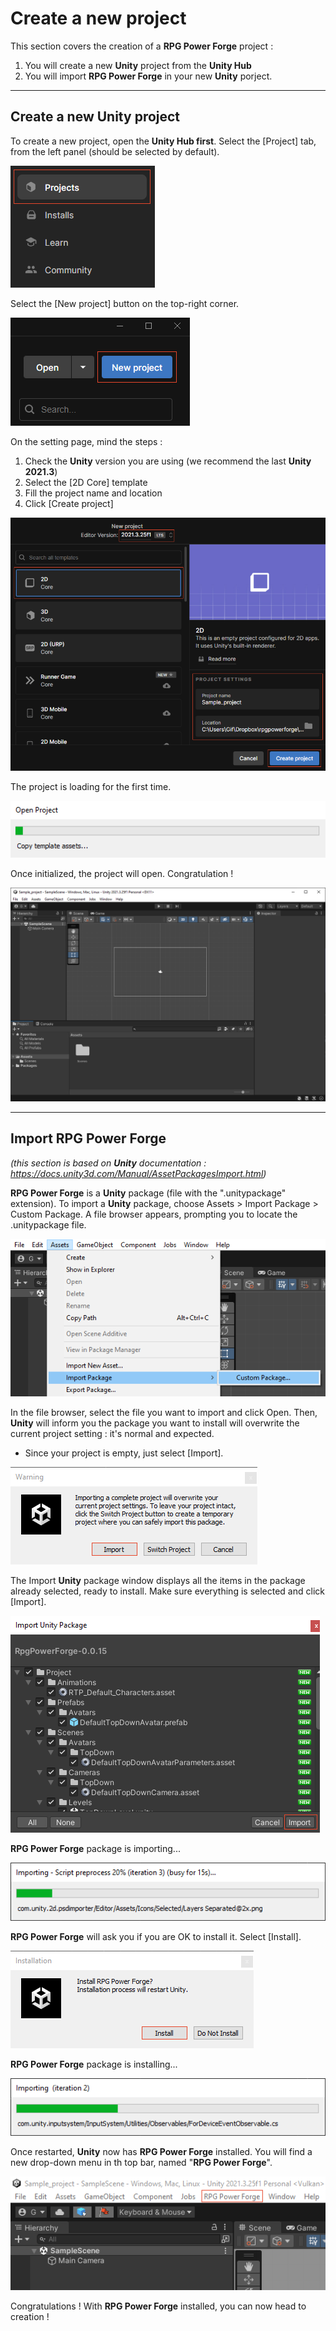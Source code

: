 # Create a new project

This section covers the creation of a **RPG Power Forge** project :
1. You will create a new **Unity** project from the **Unity Hub**
1. You will import **RPG Power Forge** in your new **Unity** porject.

---
## Create a new Unity project

To create a new project, open the **Unity Hub first**. Select the [Project] tab, from the left panel (should be selected by default).

![projects_button.png](./../media/new_project/projects_button.png)

Select the [New project] button on the top-right corner.

![new_project_button.png](./../media/new_project/new_project_button.png)

On the setting page, mind the steps :
1. Check the **Unity** version you are using (we recommend the last **Unity 2021.3**)
1. Select the [2D Core] template
1. Fill the project name and location
1. Click [Create project]

![new_project_settings.png](./../media/new_project/new_project_settings.png)

The project is loading for the first time.

![new_project_init.png](./../media/new_project/new_project_init.png)

Once initialized, the project will open. Congratulation !

![unity_layout.png](./../media/new_project/unity_layout.png)

---
## Import RPG Power Forge
*(this section is based on **Unity** documentation : https://docs.unity3d.com/Manual/AssetPackagesImport.html)*

**RPG Power Forge** is a **Unity** package (file with the ".unitypackage" extension). To import a **Unity** package, choose Assets > Import Package > Custom Package. A file browser appears, prompting you to locate the .unitypackage file.

![import_package.png](./../media/new_project/import_package.png)

In the file browser, select the file you want to import and click Open. Then, **Unity** will inform you the package you want to install will overwrite the current project setting : it's normal and expected.

* Since your project is empty, just select [Import].

![import_warning.png](./../media/new_project/import_warning.png)

The Import **Unity** package window displays all the items in the package already selected, ready to install. Make sure everything is selected and click [Import].

![import_list.png](./../media/new_project/import_list.png)

**RPG Power Forge** package is importing...

![import_loading.png](./../media/new_project/import_loading.png)

**RPG Power Forge** will ask you if you are OK to install it. Select [Install].

![import_restart.png](./../media/new_project/import_restart.png)

**RPG Power Forge** package is installing...

![import_loading_2.png](./../media/new_project/import_loading_2.png)

Once restarted, **Unity** now has **RPG Power Forge** installed. You will find a new drop-down menu in th top bar, named "**RPG Power Forge**".

![import_completed.png](./../media/new_project/import_completed.png)

Congratulations ! With **RPG Power Forge** installed, you can now head to creation !